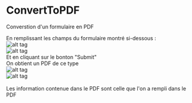 # ConvertToPDF
Converstion d'un formulaire en PDF

En remplissant les champs du formulaire montré si-dessous : 
</br>
![alt tag](https://cloud.githubusercontent.com/assets/17911035/14225494/e2e62c10-f8c4-11e5-8459-942ab062b6b8.png)
</br>
![alt tag](https://cloud.githubusercontent.com/assets/17911035/14225492/e2e5b55a-f8c4-11e5-8752-2319cb298514.png)
</br>
Et en cliquant sur le bonton "Submit"
</br>
On obtient un PDF de ce type
</br>
![alt tag](https://cloud.githubusercontent.com/assets/17911035/14225493/e2e5f09c-f8c4-11e5-8b39-f7e2c8a9fcc8.png)
</br>
![alt tag](https://cloud.githubusercontent.com/assets/17911035/14225491/e2e5808a-f8c4-11e5-881d-b0f9551373e2.png)
</br>
</br>
Les information contenue dans le PDF sont celle que l'on a rempli dans le PDF

